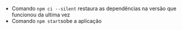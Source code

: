 - Comando `npm ci --silent` restaura as dependências na versão que funcionou da ultima vez
- Comando `npm start`sobe a aplicação
